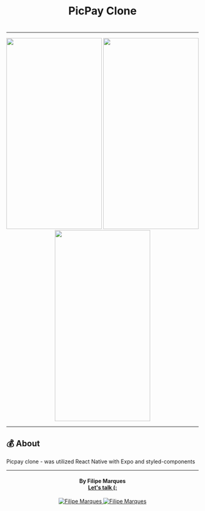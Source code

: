 <h1  style="padding: 20px" align="center">
  PicPay Clone 
</h1>

---

<div align="center">
  <img src="https://i.ibb.co/2ZdtRQr/main.jpg" width="250" height="500" />
  <img src="https://i.ibb.co/r5y8Y8F/second.jpg" width="250" height="500"/>
  <img src="https://i.ibb.co/0XWFqL0/third.jpg" width="250" height="500"/>

</div>

---

## :moneybag: About


Picpay clone - was utilized React Native with Expo and styled-components

---

<h4 align="center">
  By Filipe Marques <br/><a href="mailto:filipenmarques1@gmail.com">Let's talk  (:</a>
</h4>

<p align="center">
  <a href="https://www.linkedin.com/in/filipenmarques1/">
    <img alt="Filipe Marques" src="https://img.shields.io/badge/LinkedIn-filipeNMarques-0e76a8?style=flat&logoColor=white&logo=linkedin">
  </a>
  <a href="https://twitter.com/filipeNMarques">
    <img alt="Filipe Marques" src="https://img.shields.io/twitter/follow/filipeNMarques?style=flat&logoColor=white&logo=Twitter">
  </a>
</p>
